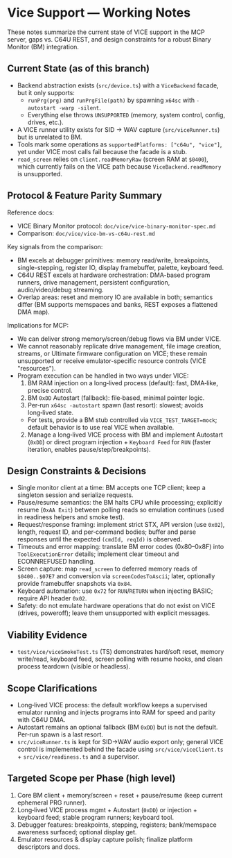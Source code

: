 # Vice Support — Working Notes

These notes summarize the current state of VICE support in the MCP server, gaps vs. C64U REST, and design constraints for a robust Binary Monitor (BM) integration.

## Current State (as of this branch)

- Backend abstraction exists (`src/device.ts`) with a `ViceBackend` facade, but it only supports:
  - `runPrg(prg)` and `runPrgFile(path)` by spawning `x64sc` with `-autostart -warp -silent`.
  - Everything else throws `UNSUPPORTED` (memory, system control, config, drives, etc.).
- A VICE runner utility exists for SID → WAV capture (`src/viceRunner.ts`) but is unrelated to BM.
- Tools mark some operations as `supportedPlatforms: ["c64u", "vice"]`, yet under VICE most calls fail because the facade is a stub.
- `read_screen` relies on `client.readMemoryRaw` (screen RAM at `$0400`), which currently fails on the VICE path because `ViceBackend.readMemory` is unsupported.

## Protocol & Feature Parity Summary

Reference docs:

- VICE Binary Monitor protocol: `doc/vice/vice-binary-monitor-spec.md`
- Comparison: `doc/vice/vice-bm-vs-c64u-rest.md`

Key signals from the comparison:

- BM excels at debugger primitives: memory read/write, breakpoints, single-stepping, register IO, display framebuffer, palette, keyboard feed.
- C64U REST excels at hardware orchestration: DMA-based program runners, drive management, persistent configuration, audio/video/debug streaming.
- Overlap areas: reset and memory IO are available in both; semantics differ (BM supports memspaces and banks, REST exposes a flattened DMA map).

Implications for MCP:

- We can deliver strong memory/screen/debug flows via BM under VICE.
- We cannot reasonably replicate drive management, file image creation, streams, or Ultimate firmware configuration on VICE; these remain unsupported or receive emulator-specific resource controls (VICE "resources").
- Program execution can be handled in two ways under VICE:
  1) BM RAM injection on a long‑lived process (default): fast, DMA‑like, precise control.
  2) BM `0xDD` Autostart (fallback): file‑based, minimal pointer logic.
  3) Per‑run `x64sc -autostart` spawn (last resort): slowest; avoids long‑lived state.
  - For tests, provide a BM stub controlled via `VICE_TEST_TARGET=mock`; default behavior is to use real VICE when available.
  2) Manage a long‑lived VICE process with BM and implement Autostart (`0xDD`) or direct program injection + `Keyboard Feed` for `RUN` (faster iteration, enables pause/step/breakpoints).

## Design Constraints & Decisions

- Single monitor client at a time: BM accepts one TCP client; keep a singleton session and serialize requests.
- Pause/resume semantics: the BM halts CPU while processing; explicitly resume (`0xAA Exit`) between polling reads so emulation continues (used in readiness helpers and smoke test).
- Request/response framing: implement strict STX, API version (use `0x02`), length, request ID, and per‑command bodies; buffer and parse responses until the expected `(cmdId, reqId)` is observed.
- Timeouts and error mapping: translate BM error codes (0x80–0x8F) into `ToolExecutionError` details; implement clear timeout and ECONNREFUSED handling.
- Screen capture: map `read_screen` to deferred memory reads of `$0400..$07E7` and conversion via `screenCodesToAscii`; later, optionally provide framebuffer snapshots via `0x84`.
- Keyboard automation: use `0x72` for `RUN`/`RETURN` when injecting BASIC; require API header `0x02`.
- Safety: do not emulate hardware operations that do not exist on VICE (drives, poweroff); leave them unsupported with explicit messages.

## Viability Evidence

- `test/vice/viceSmokeTest.ts` (TS) demonstrates hard/soft reset, memory write/read, keyboard feed, screen polling with resume hooks, and clean process teardown (visible or headless).

## Scope Clarifications

- Long‑lived VICE process: the default workflow keeps a supervised emulator running and injects programs into RAM for speed and parity with C64U DMA.
- Autostart remains an optional fallback (BM `0xDD`) but is not the default. Per‑run spawn is a last resort.
- `src/viceRunner.ts` is kept for SID→WAV audio export only; general VICE control is implemented behind the facade using `src/vice/viceClient.ts` + `src/vice/readiness.ts` and a supervisor.

## Targeted Scope per Phase (high level)

1) Core BM client + memory/screen + reset + pause/resume (keep current ephemeral PRG runner).
2) Long‑lived VICE process mgmt + Autostart (`0xDD`) or injection + keyboard feed; stable program runners; keyboard tool.
3) Debugger features: breakpoints, stepping, registers; bank/memspace awareness surfaced; optional display get.
4) Emulator resources & display capture polish; finalize platform descriptors and docs.
